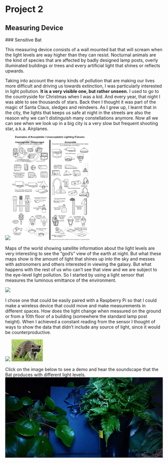 # Project 2
## Measuring Device
### Sensitive Bat

This measuring device consists of a wall mounted bat that will scream when the light levels are way higher than they can resist. Nocturnal animals are the kind of species that are affected by badly designed lamp posts, overly illuminated buildings or trees and every artificial light that shines or reflects upwards.

Taking into account the many kinds of pollution that are making our lives more difficult and driving us towards extinction, I was particularly interested in light pollution. **It is a very visible one, but rather unseen.** I used to go to the countryside for Christmas when I was a kid. And every year, that night I was able to see thousands of stars. Back then I thought it was part of the magic of Santa Claus, sledges and reindeers. As I grew up, I learnt that in the city, the lights that keeps us safe at night in the streets are also the reason why we can’t distinguish many constellations anymore. Now all we can see when we look up in a big city is a very slow but frequent shooting star, a.k.a. Airplanes.

<p float="left">
  <img src="https://www.darksky.org/wp-content/uploads/2016/04/WorldNightMap_2012-700px-366px.png" width="50%" />
  <img src="https://github.com/karihigh/s3_post-natural/blob/master/lighting_fixtures.jpg?raw=true" width="50%" /> 
</p>

Maps of the world showing satellite information about the light levels are very interesting to see the “god’s” view of the earth at night. But what these maps show is the amount of light that shines up into the sky and messes with astronomers and others interested in viewing the galaxy. But what happens with the rest of us who can’t see that view and we are subject to the eye-level light pollution. So I started by using a light sensor that measures the luminous emittance of the environment.

<p style="align-center">
<img src="https://learn.pimoroni.com/static/repos/learn/sandyj/enviro_phat_colour.jpg">
</p>

 I chose one that could be easily paired with a Raspberry Pi so that I could make a wireless device that could move and make measurements in different spaces. How does the light change when measured on the ground or from a 10th floor of a building (somewhere the standard lamp post height). When I achieved a constant reading from the sensor I thought of ways to show the data that didn’t include any source of light, since it would be counterproductive. 

<p float="left">
  <img src="https://i.ytimg.com/vi/IFoqP_9GsNk/hqdefault.jpg" width="100" />
  <img src="https://github.com/karihigh/s3_post-natural/blob/master/racoonwithsunglasses.jpg?raw=true" width="100" /> 
</p>

Click on the image below to see a demo and hear the soundscape that the Bat produces with different light levels.
[![Black bat hanging between plants](https://github.com/karihigh/s3_post-natural/blob/master/sensitivebat.png?raw=true)](https://youtu.be/QxP04GGtkMw "Sensitive Bat demo")

